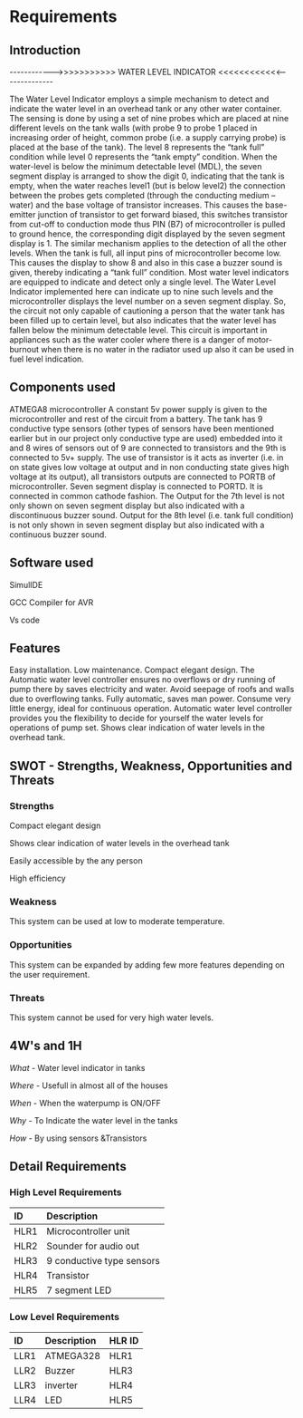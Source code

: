 # Requirements

## Introduction

------------>>>>>>>>>>>   WATER LEVEL INDICATOR   <<<<<<<<<<<<--------------

The Water Level Indicator employs a simple mechanism to detect and indicate the water level in an overhead tank or any other water container.
The sensing is done by using a set of nine probes which are placed at nine different levels on the tank walls (with probe 9 to probe 1 placed in increasing order of height, common probe (i.e. a supply carrying probe) is placed at the base of the tank). The level 8 represents the “tank full” condition while level 0 represents the “tank empty” condition.
When the water-level is below the minimum detectable level (MDL), the seven segment display is arranged to show the digit 0, indicating that the tank is empty, when the water reaches level1 (but is below level2) the connection between the probes gets completed (through the conducting medium – water) and the base voltage of transistor increases.
This causes the base-emitter junction of transistor to get forward biased, this switches transistor from cut-off to conduction mode thus PIN (B7) of microcontroller is pulled to ground hence, the corresponding digit displayed by the seven segment display is 1.
The similar mechanism applies to the detection of all the other levels. When the tank is full, all input pins of microcontroller become low. This causes the display to show 8 and also in this case a buzzer sound is given, thereby indicating a “tank full” condition.
Most water level indicators are equipped to indicate and detect only a single level. The Water Level Indicator implemented here can indicate up to nine such levels and the microcontroller displays the level number on a seven segment display.
So, the circuit not only capable of cautioning a person that the water tank has been filled up to certain level, but also indicates that the water level has fallen below the minimum detectable level. This circuit is important in appliances such as the water cooler where there is a danger of motor-burnout when there is no water in the radiator used up also it can be used in fuel level indication.

## Components used
ATMEGA8 microcontroller 
A constant 5v power supply is given to the microcontroller and rest of the circuit from a battery.
The tank has 9 conductive type sensors (other types of sensors have been mentioned earlier but in our project only conductive type are used) embedded into it and 8 wires of sensors out of 9 are connected to transistors and the 9th is connected to 5v+ supply.
The use of transistor is it acts as inverter (i.e. in on state gives low voltage at output and in non conducting state gives high voltage at its output), all transistors outputs are connected to PORTB of microcontroller.
Seven segment display is connected to PORTD. It is connected in common cathode fashion.
The Output for the 7th level is not only shown on seven segment display but also indicated with a discontinuous buzzer sound.
Output for the 8th level (i.e. tank full condition) is not only shown in seven segment display but also indicated with a continuous buzzer sound.
## Software used

SimulIDE

GCC Compiler for AVR

Vs code

## Features
Easy installation.
Low maintenance.
Compact elegant design.
The Automatic water level controller ensures no overflows or dry running of pump there by saves electricity and water.
Avoid seepage of roofs and walls due to overflowing tanks.
Fully automatic, saves man power.
Consume very little energy, ideal for continuous operation.
Automatic water level controller provides you the flexibility to decide for yourself the water levels for operations of pump set.
Shows clear indication of water levels in the overhead tank.

## SWOT - Strengths, Weakness, Opportunities and Threats

### Strengths

Compact elegant design

Shows clear indication of water levels in the overhead tank

Easily accessible by the any person

High efficiency

### Weakness

This system can be used at low to moderate temperature.

### Opportunities

This system can be expanded by adding few more features depending on the user requirement. 

### Threats

This system cannot be used for very high water levels.

## 4W's and 1H

*What* - Water level indicator in tanks

*Where* - Usefull in almost all of the houses

*When* -  When the waterpump is ON/OFF

*Why* - To Indicate the water level in the tanks

*How* - By using sensors &Transistors


## Detail Requirements

### High Level Requirements


| **ID** | **Description** |
| :- | :- |
|HLR1|Microcontroller unit    |
|HLR2|Sounder for audio out|
|HLR3|9 conductive type sensors|
|HLR4|Transistor|
|HLR5|7 segment LED|

### Low Level Requirements


| **ID** | **Description** | **HLR ID** |
| :- | :- | :- |
|LLR1|ATMEGA328|HLR1|
|LLR2|Buzzer|HLR3|
|LLR3|inverter|HLR4|
|LLR4|LED|HLR5|
